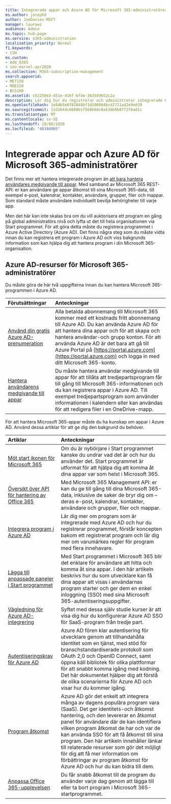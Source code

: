 ```yaml
---
title: Integrerade appar och Azure AD för Microsoft 365-administratörer
ms.author: josephd
author: JoeDavies-MSFT
manager: laurawi
audience: Admin
ms.topic: hub-page
ms.service: o365-administration
localization_priority: Normal
f1.keywords:
- CSH
ms.custom:
- Adm_O365
- seo-marvel-apr2020
ms.collection: M365-subscription-management
search.appverid:
- MET150
- MOE150
- BCS160
ms.assetid: cb2250e3-451e-416f-bf4e-363549652c2a
description: Lär dig hur du registrerar och administrerar integrerade Office 365-appar i Azure AD, som tillåter program godkännanden på global administratörs nivå.
ms.openlocfilehash: 1e84b5e6f82848bf1d100004bcd2711ad2e9ed39
ms.sourcegitcommit: 11d1044c6600b1f568b6dc8a53db9b07f2f0ad1c
ms.translationtype: MT
ms.contentlocale: sv-SE
ms.lasthandoff: 10/08/2020
ms.locfileid: "48384905"
---
```

# <a name="integrated-apps-and-azure-ad-for-microsoft-365-administrators"></a>Integrerade appar och Azure AD för Microsoft 365-administratörer

Det finns mer att hantera integrerade program än [att bara hantera användares medgivande till appar](https://docs.microsoft.com/microsoft-365/admin/misc/integrated-apps). Med samband av Microsoft 365 REST-API: er kan användare ge appar åtkomst till sina Microsoft 365-data, till exempel e-post, kalendrar, kontakter, användare, grupper, filer och mappar. Som standard måste användare individuellt bevilja behörigheter till varje app. 

Men det här kan inte skalas bra om du vill auktorisera ett program en gång på global administratörs nivå och lyfta ut det till hela organisationen via Start programmet. För att göra detta måste du registrera programmet i Azure Active Directory (Azure AD). Det finns några steg som du måste vidta innan du kan registrera ett program i Azure AD och viss bakgrunds information som kan hjälpa dig att hantera program i din Microsoft 365-organisation.
  
## <a name="azure-ad-resources-for-microsoft-365-admins"></a>Azure AD-resurser för Microsoft 365-administratörer

Du måste göra de här två uppgifterna innan du kan hantera Microsoft 365-programmen i Azure AD.
  
|Förutsättningar|Anteckningar|
|:-----|:-----|
|[Använd din gratis Azure AD-prenumeration](https://docs.microsoft.com/microsoft-365/compliance/use-your-free-azure-ad-subscription-in-office-365) <br/> |Alla betalda abonnemang till Microsoft 365 kommer med ett kostnads fritt abonnemang till Azure AD. Du kan använda Azure AD för att hantera dina appar och för att skapa och hantera användar-och grupp konton. För att använda Azure AD är det bara att gå till Azure Portal på [https://portal.azure.com](https://portal.azure.com) och logga in med ditt Microsoft 365-konto.  <br/> |
|[Hantera användarens medgivande till appar](https://docs.microsoft.com/microsoft-365/admin/misc/integrated-apps) <br/> |Du måste hantera användar medgivande till appar för att tillåta att tredjepartsprogram får till gång till Microsoft 365-informationen och du kan registrera appar i Azure AD. Till exempel tredjepartsprogram som använder informationen i kalendern eller kan användas för att redigera filer i en OneDrive-mapp.  <br/> |
   
För att hantera Microsoft 365-appar måste du ha kunskap om appar i Azure AD. Använd dessa artiklar för att ge dig den bakgrund du behöver.
  
|Artiklar|Anteckningar|
|:-----|:-----|
|[Möt start ikonen för Microsoft 365](https://support.microsoft.com/office/meet-the-microsoft-365-app-launcher-79f12104-6fed-442f-96a0-eb089a3f476a) <br/> |Om du är nybörjare i Start programmet kanske du undrar vad det är och hur du använder det. Start programmet är utformat för att hjälpa dig att komma åt dina appar var som helst i Microsoft 365.  <br/> |
|[Översikt över API för hantering av Office 365](https://docs.microsoft.com/office/office-365-management-api/office-365-management-apis-overview) <br/> |Med Microsoft 365 Management API: er kan du ge till gång till dina Microsoft 365-data, inklusive de saker de bryr dig om – deras e-post, kalendrar, kontakter, användare och grupper, filer och mappar. <br/> |
|[Integrera program i Azure AD](https://docs.microsoft.com/azure/active-directory/develop/quickstart-v1-add-azure-ad-app) <br/> | Lär dig mer om program som är integrerade med Azure AD och hur du registrerar programmet, förstår koncepten bakom ett registrerat program och lär dig mer om varumärkes regler för program med flera innehavare.  <br/> |
|[Lägga till anpassade paneler i Start programmet](https://docs.microsoft.com/office365/admin/manage/customize-the-app-launcher)  <br/> |Med Start programmet i Microsoft 365 blir det enklare för användare att hitta och komma åt sina appar. I den här artikeln beskrivs hur du som utvecklare kan få dina appar att visas i användarnas program starter och ger dem en enkel inloggning (SSO) med sina Microsoft 365-autentiseringsuppgifter.  <br/> |
|[Vägledning för Azure AD-integrering](https://docs.microsoft.com/azure/active-directory/saas-apps/tutorial-list) <br/> |Syftet med dessa själv studie kurser är att visa dig hur du konfigurerar Azure AD SSO för SaaS-program från tredje part.  <br/> |
|[Autentiseringskrav för Azure AD](https://go.microsoft.com/fwlink/?LinkId=617145) <br/> |Azure AD fören klar autentisering för utvecklare genom att tillhandahålla identitet som en tjänst, med stöd för branschstandardiserade protokoll som OAuth 2,0 och OpenID Connect, samt öppna käll bibliotek för olika plattformar för att snabbt komma igång med kodning. Det här dokumentet hjälper dig att förstå de olika scenarierna för Azure AD och visar hur du kommer igång.  <br/> |
|[Program åtkomst](https://docs.microsoft.com/azure/active-directory/manage-apps/what-is-access-management) <br/> |Azure AD gör det enkelt att integrera många av dagens populära program vara (SaaS). Det ger identitets-och åtkomst hantering, och den levererar en åtkomst panel för användare där de kan identifiera vilken program åtkomst de har och var de kan använda SSO för att få åtkomst till sina program. Den här artikeln innehåller länkar till relaterade resurser som gör det möjligt för dig att få mer information om förbättringar av program åtkomst för Azure AD och hur du kan bidra till dem.  <br/> |
|[Anpassa Office 365-upplevelsen](https://support.microsoft.com/office/personalize-your-office-365-experience-eb34a21b-52fa-4fbf-a8d5-146132242985) <br/> |Du får snabb åtkomst till de program du använder varje dag genom att lägga till eller ta bort program i Microsoft 365-startprogrammet.  <br/> |

